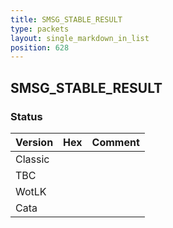 ```yaml
---
title: SMSG_STABLE_RESULT
type: packets
layout: single_markdown_in_list
position: 628
---
```


## SMSG_STABLE_RESULT

### Status

Version | Hex | Comment
---------- | ---------- | ---------- 
Classic |  |  
TBC |  |  
WotLK |  |  
Cata |  |  
